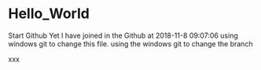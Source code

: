 # Hello_World
Start Github
Yet I have joined in the Github at 2018-11-8 09:07:06 
using windows git to change this file. 
using the windows git to change the branch

xxx